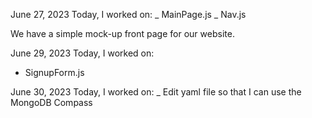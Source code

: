 June 27, 2023
Today, I worked on:
_ MainPage.js
_ Nav.js

We have a simple mock-up front page for our website.

June 29, 2023
Today, I worked on:

- SignupForm.js

June 30, 2023
Today, I worked on:
\_ Edit yaml file so that I can use the MongoDB Compass
